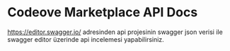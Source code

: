 # Codeove Marketplace API Docs

https://editor.swagger.io/ adresinden api projesinin swagger json verisi ile swagger editor üzerinde api incelemesi yapabilirsiniz.
